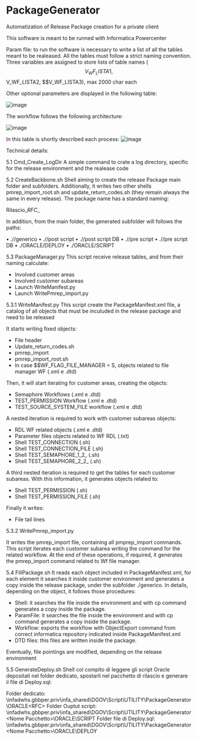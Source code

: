 # PackageGenerator
Automatization of Release Package creation for a private client

This software is meant to be runned with Informatica Powercenter 

Param file: to run the software is necessary to write a list of all the tables meant to be realeased. All the tables must follow a strict naming convention.
Three variables are assigned to store lists of table names ($$V_WF_LISTA1, $$V_WF_LISTA2, $$V_WF_LISTA3), max 2000 char each

Other optional parameters are displayed in the following table:

![image](https://github.com/Riccardo-Cpt/PackageGenerator/assets/61077368/a36dbc90-6721-4bc4-88fd-be68409aea7e)

The workflow follows the following architecture:

![image](https://github.com/Riccardo-Cpt/PackageGenerator/assets/61077368/ebcb0c3a-ab05-4b09-84b0-2dd02665741c)

In this table is shortly described each process:
![image](https://github.com/Riccardo-Cpt/PackageGenerator/assets/61077368/197f47e9-819c-43bc-a0e8-b822f27fd919)


Technical details:

5.1	Cmd_Create_LogDir
A simple command to crate a log directory, specific for the release environment and the realease code

5.2	CreateBackbone.sh
Shell aiming to create the release Package main folder and subfolders. Additionally, it writes two other shells pmrep_import_root.sh and update_return_codes.sh (they remain always the same in every release). The package name has a standard naming:

Rilascio_<release environment>_RFC_<RFC code>_<release date>

In addition, from the main folder, the generated subfolder will follows the paths:

•	./<RFC>/generico
•	./<RFC>/post script
•	./<RFC>/post script DB
•	./<RFC>/pre script
•	./<RFC>/pre script DB
•	./ORACLE/DEPLOY
•	./ORACLE/SCRIPT
 
5.3	PackageManager.py
This script receive release tables, and from their naming calculate:
-	Involved customer areas 
-	Involved customer subareas
-	Launch WriteManifest.py
- Launch WritePmrep_import.py
 
5.3.1	WriteManifest.py
This script create the PackageManifest.xml file, a catalog of all objects that must be inculuded in the release package and need to be released

It starts writing fixed objects:
-	File header
-	Update_return_codes.sh
-	pmrep_import
-	pmrep_import_root.sh
-	In case $$WF_FLAG_FILE_MANAGER = S, objects related to file manager WF (.xml e .dtd)

Then, it will start iterating for customer areas, creating the objects:
-	Semaphore Workflows (.xml e .dtd)
-	TEST_PERMISSION Workflow (.xml e .dtd)
-	TEST_SOURCE_SYSTEM_FILE workflow (.xml e .dtd)

A nested iteration is required to work with customer subareas objects:
-	RDL WF related objects (.xml e .dtd)
-	Parameter files objects related to WF RDL (.txt)
-	Shell TEST_CONNECTION (.sh)
-	Shell TEST_CONNECTION_FILE (.sh)
-	Shell TEST_SEMAPHORE_1_2_ (.sh)
-	Shell TEST_SEMAPHORE_2_2_ (.sh)

A third nested iteration is required to get the tables for each customer subareas. With this information, it generates objects related to:
-	Shell TEST_PERMISSION (.sh)
- Shell TEST_PERMISSION_FILE (.sh)

Finally it writes:
-	File tail lines

5.3.2	WritePmrep_import.py

It writes the pmrep_import file, containing all pmprep_import commands. This script iterates each customer subarea writing the command for the related workflow. At the end of these operations, if required, it generates the pmrep_import command related to Wf file manager.

5.4	FillPackage.sh
It reads each object included in PackageManifest.xml, for each element it searches it inside customer environment and generates a copy inside the release package, under the subfolder ./generico. In details, depending on the object, it follows those procedures:

-	Shell: it searches the file inside the environment and with cp command generates a copy inside the package.
-	ParamFile: it searches the file inside the environment and with cp command generates a copy inside the package.
-	Workflow: exports the workflow with ObjectExport command from correct informatica repository indicated inside PackageManifest.xml
-	DTD files: this files are written inside the package.

Eventually, file pointings are modified, depending on the release environment
 
5.5	GenerateDeploy.sh
Shell col compito di leggere gli script Oracle depositati nel folder dedicato, spostarli nel pacchetto di rilascio e generare il file di Deploy.sql:

Folder dedicato: \\infadwhs.gbbper.priv\infa_shared\DGOV\Script\UTILITY\PackageGenerator\ORACLE\<RFC>
Folder Ouptut script: \\infadwhs.gbbper.priv\infa_shared\DGOV\Script\UTILITY\PackageGenerator\<Nome  Pacchetto>\ORACLE\SCRIPT
Folder file di Deploy.sql: \\infadwhs.gbbper.priv\infa_shared\DGOV\Script\UTILITY\PackageGenerator\<Nome  Pacchetto>\ORACLE\DEPLOY

 

